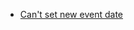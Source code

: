 
* [Can't set new event date](https://stackoverflow.com/questions/36947410/xamarin-android-cant-set-new-events-date)

